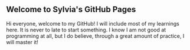 ## Welcome to Sylvia's GitHub Pages

Hi everyone, welcome to my GitHub! I will include most of my learnings here. It is never to late to start something. I know I am not good at programming at all, but I do believe, through a great amount of practice, I will master it!



